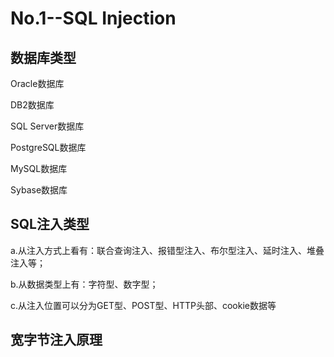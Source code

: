 # No.1--SQL Injection



## 数据库类型

Oracle数据库

DB2数据库

SQL Server数据库

PostgreSQL数据库

MySQL数据库

Sybase数据库



## SQL注入类型

a.从注入方式上看有：联合查询注入、报错型注入、布尔型注入、延时注入、堆叠注入等；

b.从数据类型上有：字符型、数字型；

c.从注入位置可以分为GET型、POST型、HTTP头部、cookie数据等


## 宽字节注入原理

